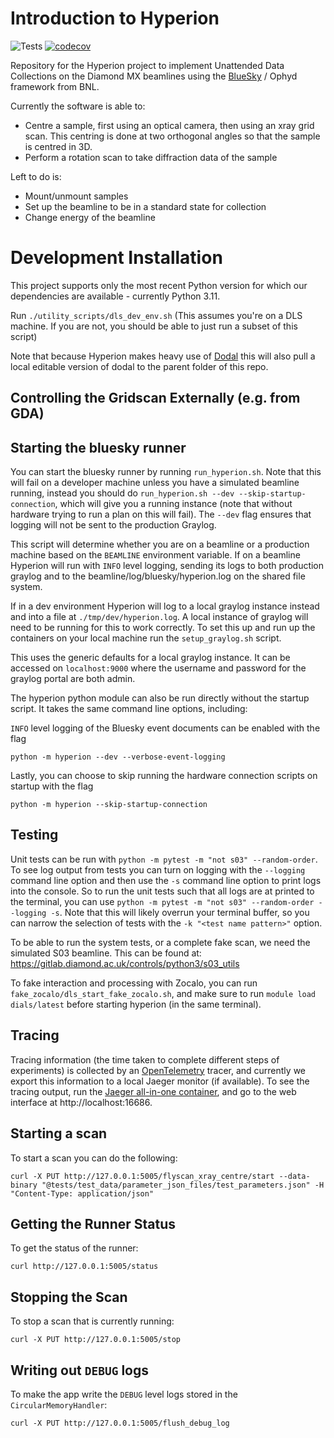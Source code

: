 # Introduction to Hyperion

![Tests](https://github.com/DiamondLightSource/hyperion/actions/workflows/code.yml/badge.svg) [![codecov](https://codecov.io/gh/DiamondLightSource/hyperion/branch/main/graph/badge.svg?token=00Ww81MHe8)](https://codecov.io/gh/DiamondLightSource/hyperion)

Repository for the Hyperion project to implement Unattended Data Collections on the Diamond MX beamlines using the [BlueSky](https://nsls-ii.github.io/bluesky/) / Ophyd framework from BNL.

Currently the software is able to:

- Centre a sample, first using an optical camera, then using an xray grid scan. This centring is done at two orthogonal angles so that the sample is centred in 3D.
- Perform a rotation scan to take diffraction data of the sample

Left to do is:

- Mount/unmount samples
- Set up the beamline to be in a standard state for collection
- Change energy of the beamline

# Development Installation


This project supports only the most recent Python version for which our dependencies are available - currently Python 3.11.

Run `./utility_scripts/dls_dev_env.sh` (This assumes you're on a DLS machine. If you are not, you should be able to just run a subset of this script)

Note that because Hyperion makes heavy use of [Dodal](https://github.com/DiamondLightSource/dodal) this will also pull a local editable version of dodal to the parent folder of this repo.

## Controlling the Gridscan Externally (e.g. from GDA)


## Starting the bluesky runner

You can start the bluesky runner by running `run_hyperion.sh`. Note that this will fail on a developer machine unless you have a simulated beamline running, instead you should do `run_hyperion.sh --dev --skip-startup-connection`, which will give you a running instance (note that without hardware trying to run a plan on this will fail). The `--dev` flag ensures that logging will not be sent to the production Graylog.

This script will determine whether you are on a beamline or a production machine based on the `BEAMLINE` environment variable. If on a beamline Hyperion will run with `INFO` level logging, sending its logs to both production graylog and to the beamline/log/bluesky/hyperion.log on the shared file system.

If in a dev environment Hyperion will log to a local graylog instance instead and into a file at `./tmp/dev/hyperion.log`. A local instance of graylog will need to be running for this to work correctly. To set this up and run up the containers on your local machine run the `setup_graylog.sh` script.

This uses the generic defaults for a local graylog instance. It can be accessed on `localhost:9000` where the username and password for the graylog portal are both admin.

The hyperion python module can also be run directly without the startup script. It takes the same command line options, including:

`INFO` level logging of the Bluesky event documents can be enabled with the flag

```
python -m hyperion --dev --verbose-event-logging
```

Lastly, you can choose to skip running the hardware connection scripts on startup with the flag

```
python -m hyperion --skip-startup-connection
```

## Testing

Unit tests can be run with `python -m pytest -m "not s03" --random-order`. To see log output from tests you can turn on logging with the `--logging` command line option and then use the `-s` command line option to print logs into the console. So to run the unit tests such that all logs are at printed to the terminal, you can use `python -m pytest -m "not s03" --random-order --logging -s`. Note that this will likely overrun your terminal buffer, so you can narrow the selection of tests with the `-k "<test name pattern>"` option.

To be able to run the system tests, or a complete fake scan, we need the simulated S03 beamline. This can be found at: https://gitlab.diamond.ac.uk/controls/python3/s03_utils

To fake interaction and processing with Zocalo, you can run `fake_zocalo/dls_start_fake_zocalo.sh`, and make sure to run `module load dials/latest` before starting hyperion (in the same terminal).

## Tracing

Tracing information (the time taken to complete different steps of experiments) is collected by an [OpenTelemetry](https://opentelemetry.io/) tracer, and currently we export this information to a local Jaeger monitor (if available). To see the tracing output, run the [Jaeger all-in-one container](https://www.jaegertracing.io/docs/1.6/getting-started/), and go to the web interface at http://localhost:16686.

## Starting a scan

To start a scan you can do the following:

```
curl -X PUT http://127.0.0.1:5005/flyscan_xray_centre/start --data-binary "@tests/test_data/parameter_json_files/test_parameters.json" -H "Content-Type: application/json"
```

## Getting the Runner Status

To get the status of the runner:

```
curl http://127.0.0.1:5005/status
```

## Stopping the Scan

To stop a scan that is currently running:

```
curl -X PUT http://127.0.0.1:5005/stop

```

## Writing out `DEBUG` logs

To make the app write the `DEBUG` level logs stored in the `CircularMemoryHandler`:

```
curl -X PUT http://127.0.0.1:5005/flush_debug_log

```
